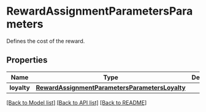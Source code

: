 # RewardAssignmentParametersParameters

Defines the cost of the reward.

## Properties
Name | Type | Description | Notes
------------ | ------------- | ------------- | -------------
**loyalty** | [**RewardAssignmentParametersParametersLoyalty**](RewardAssignmentParametersParametersLoyalty.md) |  | 

[[Back to Model list]](../README.md#documentation-for-models) [[Back to API list]](../README.md#documentation-for-api-endpoints) [[Back to README]](../README.md)


